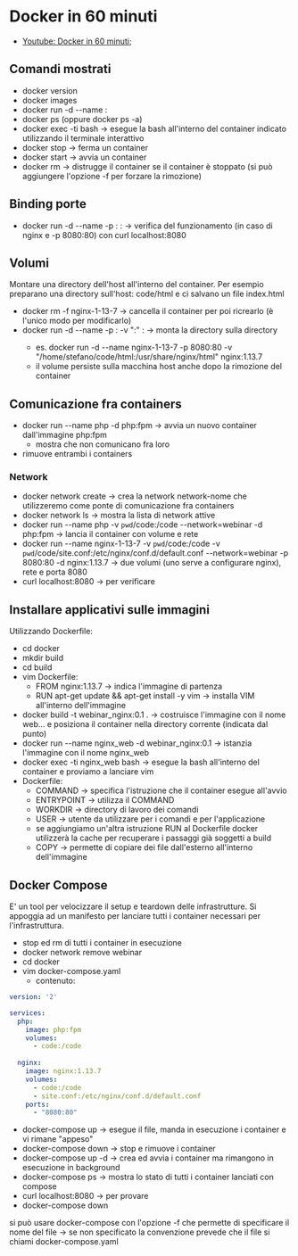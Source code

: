# Docker in 60 minuti

- [Youtube: Docker in 60 minuti](https://youtu.be/kYdP0BIGQAM);

## Comandi mostrati

- docker version
- docker images
- docker run -d --name <nome-a-piacere> <immagine-nome>:<immagine-versione>
- docker ps (oppure docker ps -a)
- docker exec -ti <container-id> bash -> esegue la bash all'interno del container indicato utilizzando il terminale interattivo
- docker stop <container-id> -> ferma un container
- docker start <container-id oppure immagine-nome> -> avvia un container
- docker rm <container-name> -> distrugge il container se il container è stoppato (si può aggiungere l'opzione -f per forzare la rimozione)

## Binding porte
- docker run -d --name <nome-a-piacere> -p <porta-host>:<porta-container> <immagine-nome>:<immagine-versione> -> verifica del funzionamento (in caso di nginx e -p 8080:80) con curl localhost:8080

## Volumi

Montare una directory dell'host all'interno del container.
Per esempio preparano una directory sull'host:
code/html
e ci salvano un file index.html

- docker rm -f nginx-1-13-7 -> cancella il container per poi ricrearlo (è l'unico modo per modificarlo)
- docker run -d --name <nome-a-piacere> -p <porta-host>:<porta-container> -v "<dir-container>:<dir-host>" <immagine-nome>:<immagine-versione> -> monta la directory <dir-host> sulla directory <dir-container>
    - es. docker run -d --name nginx-1-13-7 -p 8080:80 -v "/home/stefano/code/html:/usr/share/nginx/html" nginx:1.13.7
    - il volume persiste sulla macchina host anche dopo la rimozione del container

## Comunicazione fra containers

- docker run --name php -d php:fpm -> avvia un nuovo container dall'immagine php:fpm
    - mostra che non comunicano fra loro
- rimuove entrambi i containers

### Network

- docker network create <network-nome> -> crea la network network-nome che utilizzeremo come ponte di comunicazione fra containers
- docker network ls -> mostra la lista di network attive
- docker run --name php -v `pwd`/code:/code --network=webinar -d php:fpm -> lancia il container con volume e rete
- docker run --name nginx-1-13-7 -v `pwd`/code:/code -v `pwd`/code/site.conf:/etc/nginx/conf.d/default.conf --network=webinar -p 8080:80 -d nginx:1.13.7 -> due volumi (uno serve a configurare nginx), rete e porta 8080
- curl localhost:8080 -> per verificare

## Installare applicativi sulle immagini

Utilizzando Dockerfile:
- cd docker
- mkdir build
- cd build
- vim Dockerfile:
    - FROM nginx:1.13.7 -> indica l'immagine di partenza
    - RUN apt-get update && apt-get install -y vim -> installa VIM all'interno dell'immagine
- docker build -t webinar_nginx:0.1 . -> costruisce l'immagine con il nome web... e posiziona il container nella directory corrente (indicata dal punto)
- docker run --name nginx_web -d webinar_nginx:0.1 -> istanzia l'immagine con il nome nginx_web
- docker exec -ti nginx_web bash -> esegue la bash all'interno del container e proviamo a lanciare vim
- Dockerfile:
    - COMMAND -> specifica l'istruzione che il container esegue all'avvio
    - ENTRYPOINT -> utilizza il COMMAND 
    - WORKDIR -> directory di lavoro dei comandi
    - USER -> utente da utilizzare per i comandi e per l'applicazione
    - se aggiungiamo un'altra istruzione RUN al Dockerfile docker utilizzerà la cache per recuperare i passaggi già soggetti a build
    - COPY -> permette di copiare dei file dall'esterno all'interno dell'immagine

## Docker Compose

E' un tool per velocizzare il setup e teardown delle infrastrutture.
Si appoggia ad un manifesto per lanciare tutti i container necessari per l'infrastruttura.
- stop ed rm di tutti i container in esecuzione
- docker network remove webinar
- cd docker
- vim docker-compose.yaml
    - contenuto:

```yaml
version: '2'

services:
  php:
    image: php:fpm
    volumes:
      - code:/code
  
  nginx:
    image: nginx:1.13.7
    volumes:
      - code:/code
      - site.conf:/etc/nginx/conf.d/default.conf
    ports:
      - "8080:80"
```
- docker-compose up -> esegue il file, manda in esecuzione i container e vi rimane "appeso"
- docker-compose down -> stop e rimuove i container
- docker-compose up -d -> crea ed avvia i container ma rimangono in esecuzione in background
- docker-compose ps -> mostra lo stato di tutti i container lanciati con compose
- curl localhost:8080 -> per provare
- docker-compose down

si può usare docker-compose con l'opzione -f che permette di specificare il nome del file -> se non specificato la convenzione prevede che il file si chiami docker-compose.yaml 


